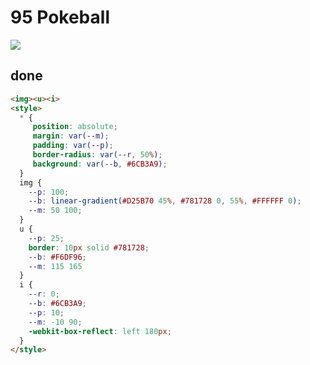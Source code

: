 # 95 Pokeball

![](https://raw.githubusercontent.com/sari3l/css_battle/main/media/16783685354584/16783685434771.png)

## done

```html
<img><u><i>
<style>
  * {
     position: absolute;
     margin: var(--m);
     padding: var(--p);
     border-radius: var(--r, 50%);
     background: var(--b, #6CB3A9);
  }
  img {
    --p: 100;
    --b: linear-gradient(#D25B70 45%, #781728 0, 55%, #FFFFFF 0);
    --m: 50 100;
  }
  u {
    --p: 25;
    border: 10px solid #781728;
    --b: #F6DF96;
    --m: 115 165
  }
  i {
    --r: 0;
    --b: #6CB3A9;
    --p: 10;
    --m: -10 90;
    -webkit-box-reflect: left 180px;
  }
</style>
```